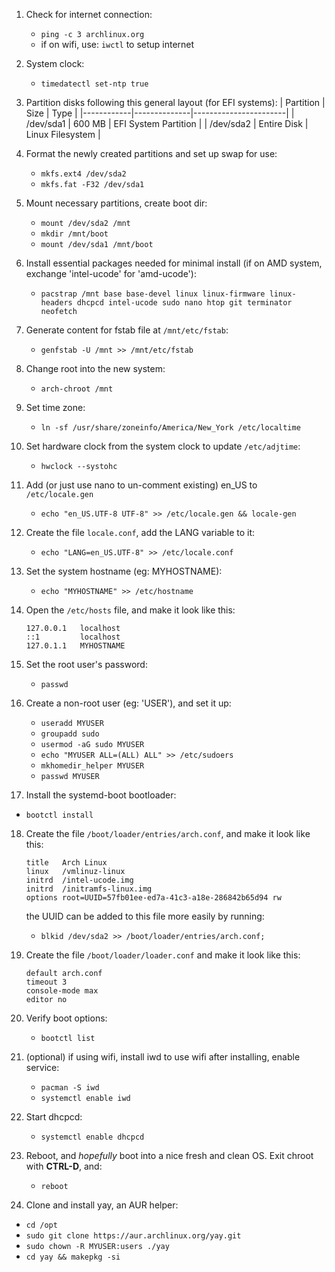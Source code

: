 
1) Check for internet connection:
    * `ping -c 3 archlinux.org`
    * if on wifi, use: `iwctl` to setup internet

2) System clock:
    * `timedatectl set-ntp true`

3) Partition disks following this general layout (for EFI systems):
    | Partition  |  Size        | Type                  |
    |------------|--------------|-----------------------|
    | /dev/sda1  | 600 MB       | EFI System Partition  |
    | /dev/sda2  | Entire Disk  | Linux Filesystem      |

4) Format the newly created partitions and set up swap for use:
    * `mkfs.ext4 /dev/sda2`
    * `mkfs.fat -F32 /dev/sda1`
  
5) Mount necessary partitions, create boot dir: 
    * `mount /dev/sda2 /mnt`
    * `mkdir /mnt/boot`
    * `mount /dev/sda1 /mnt/boot`

6) Install essential packages needed for minimal install (if on AMD system, exchange 'intel-ucode' for 'amd-ucode'): 
    * `pacstrap /mnt base base-devel linux linux-firmware linux-headers dhcpcd intel-ucode sudo nano htop git terminator neofetch`

7) Generate content for fstab file at `/mnt/etc/fstab`: 
    * `genfstab -U /mnt >> /mnt/etc/fstab`

8) Change root into the new system: 
    * `arch-chroot /mnt`

9) Set time zone: 
    * `ln -sf /usr/share/zoneinfo/America/New_York /etc/localtime`

10) Set hardware clock from the system clock to update `/etc/adjtime`:  
    * `hwclock --systohc`

11) Add (or just use nano to un-comment existing) en_US to `/etc/locale.gen`
    * `echo "en_US.UTF-8 UTF-8" >> /etc/locale.gen && locale-gen`

12) Create the file `locale.conf`, add the LANG variable to it: 
    * `echo "LANG=en_US.UTF-8" >> /etc/locale.conf`

13) Set the system hostname (eg: MYHOSTNAME): 
    * `echo "MYHOSTNAME" >> /etc/hostname`

14) Open the `/etc/hosts` file, and make it look like this: 
    ```
    127.0.0.1	localhost
    ::1		    localhost
    127.0.1.1	MYHOSTNAME
    ```

15) Set the root user's password: 
    * `passwd`

16) Create a non-root user (eg: 'USER'), and set it up:
    * `useradd MYUSER`
    * `groupadd sudo`
    * `usermod -aG sudo MYUSER`
    * `echo "MYUSER ALL=(ALL) ALL" >> /etc/sudoers`
    * `mkhomedir_helper MYUSER`
    * `passwd MYUSER`

17) Install the systemd-boot bootloader: 
   * `bootctl install`

18) Create the file `/boot/loader/entries/arch.conf`, and make it look like this: 
    ```
    title   Arch Linux
    linux   /vmlinuz-linux
    initrd  /intel-ucode.img
    initrd  /initramfs-linux.img
    options root=UUID=57fb01ee-ed7a-41c3-a18e-286842b65d94 rw
    ```
    the UUID can be added to this file more easily by running: 
    * `blkid /dev/sda2 >> /boot/loader/entries/arch.conf;`

19) Create the file `/boot/loader/loader.conf` and make it look like this: 
    ```
    default arch.conf
    timeout 3
    console-mode max
    editor no
    ```

20) Verify boot options: 
    * `bootctl list`

21) (optional) if using wifi, install iwd to use wifi after installing, enable service: 
    * `pacman -S iwd`
    * `systemctl enable iwd`

22) Start dhcpcd: 
    * `systemctl enable dhcpcd`

23) Reboot, and *hopefully* boot into a nice fresh and clean OS. Exit chroot with **CTRL-D**, and:
    * `reboot`
    
24) Clone and install yay, an AUR helper:
   * `cd /opt`
   * `sudo git clone https://aur.archlinux.org/yay.git`
   * `sudo chown -R MYUSER:users ./yay`
   * `cd yay && makepkg -si`
